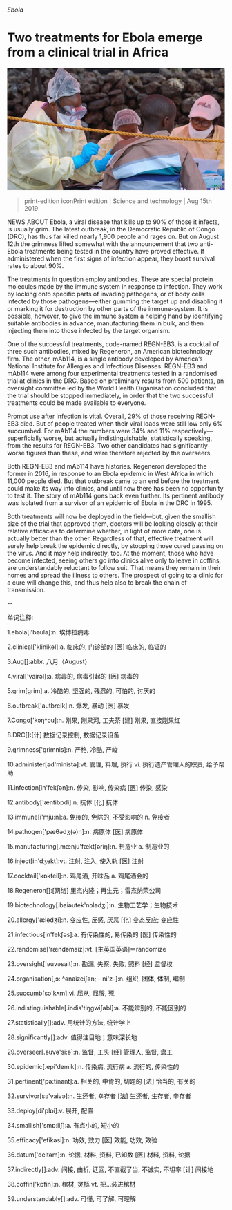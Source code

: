 ###### Ebola

# Two treatments for Ebola emerge from a clinical trial in Africa 

![image](images/20190817_STP501.jpg) 

> print-edition iconPrint edition | Science and technology | Aug 15th 2019 

NEWS ABOUT Ebola, a viral disease that kills up to 90% of those it infects, is usually grim. The latest outbreak, in the Democratic Republic of Congo (DRC), has thus far killed nearly 1,900 people and rages on. But on August 12th the grimness lifted somewhat with the announcement that two anti-Ebola treatments being tested in the country have proved effective. If administered when the first signs of infection appear, they boost survival rates to about 90%. 

The treatments in question employ antibodies. These are special protein molecules made by the immune system in response to infection. They work by locking onto specific parts of invading pathogens, or of body cells infected by those pathogens—either gumming the target up and disabling it or marking it for destruction by other parts of the immune-system. It is possible, however, to give the immune system a helping hand by identifying suitable antibodies in advance, manufacturing them in bulk, and then injecting them into those infected by the target organism. 

One of the successful treatments, code-named REGN-EB3, is a cocktail of three such antibodies, mixed by Regeneron, an American biotechnology firm. The other, mAb114, is a single antibody developed by America’s National Institute for Allergies and Infectious Diseases. REGN-EB3 and mAb114 were among four experimental treatments tested in a randomised trial at clinics in the DRC. Based on preliminary results from 500 patients, an oversight committee led by the World Health Organisation concluded that the trial should be stopped immediately, in order that the two successful treatments could be made available to everyone. 

Prompt use after infection is vital. Overall, 29% of those receiving REGN-EB3 died. But of people treated when their viral loads were still low only 6% succumbed. For mAb114 the numbers were 34% and 11% respectively—superficially worse, but actually indistinguishable, statistically speaking, from the results for REGN-EB3. Two other candidates had significantly worse figures than these, and were therefore rejected by the overseers. 

Both REGN-EB3 and mAb114 have histories. Regeneron developed the former in 2016, in response to an Ebola epidemic in West Africa in which 11,000 people died. But that outbreak came to an end before the treatment could make its way into clinics, and until now there has been no opportunity to test it. The story of mAb114 goes back even further. Its pertinent antibody was isolated from a survivor of an epidemic of Ebola in the DRC in 1995. 

Both treatments will now be deployed in the field—but, given the smallish size of the trial that approved them, doctors will be looking closely at their relative efficacies to determine whether, in light of more data, one is actually better than the other. Regardless of that, effective treatment will surely help break the epidemic directly, by stopping those cured passing on the virus. And it may help indirectly, too. At the moment, those who have become infected, seeing others go into clinics alive only to leave in coffins, are understandably reluctant to follow suit. That means they remain in their homes and spread the illness to others. The prospect of going to a clinic for a cure will change this, and thus help also to break the chain of transmission. 

-- 

 单词注释:

1.ebola[i'bəulə]:n. 埃博拉病毒 

2.clinical['klinikәl]:a. 临床的, 门诊部的 [医] 临床的, 临证的 

3.Aug[]:abbr. 八月（August） 

4.viral['vairәl]:a. 病毒的, 病毒引起的 [医] 病毒的 

5.grim[grim]:a. 冷酷的, 坚强的, 残忍的, 可怕的, 讨厌的 

6.outbreak['autbreik]:n. 爆发, 暴动 [医] 暴发 

7.Congo['kɔŋ^әu]:n. 刚果, 刚果河, 工夫茶 [建] 刚果, 直接刚果红 

8.DRC[]:[计] 数据记录控制, 数据记录设备 

9.grimness['grimnis]:n. 严格, 冷酷, 严峻 

10.administer[әd'ministә]:vt. 管理, 料理, 执行 vi. 执行遗产管理人的职责, 给予帮助 

11.infection[in'fekʃәn]:n. 传染, 影响, 传染病 [医] 传染, 感染 

12.antibody['æntibɒdi]:n. 抗体 [化] 抗体 

13.immune[i'mju:n]:a. 免疫的, 免除的, 不受影响的 n. 免疫者 

14.pathogen['pæθәdʒ(ә)n]:n. 病原体 [医] 病原体 

15.manufacturing[.mænju'fæktʃәriŋ]:n. 制造业 a. 制造业的 

16.inject[in'dʒekt]:vt. 注射, 注入, 使入轨 [医] 注射 

17.cocktail['kɒkteil]:n. 鸡尾酒, 开味品 a. 鸡尾酒会的 

18.Regeneron[]:[网络] 里杰内隆；再生元；雷杰纳荣公司 

19.biotechnology[.baiәutek'nɔlәdʒi]:n. 生物工艺学；生物技术 

20.allergy['ælәdʒi]:n. 变应性, 反感, 厌恶 [化] 变态反应; 变应性 

21.infectious[in'fekʃәs]:a. 有传染性的, 易传染的 [医] 传染性的 

22.randomise['rændəmaiz]:vt. [主英国英语]＝randomize 

23.oversight['әuvәsait]:n. 勘漏, 失察, 失败, 照料 [经] 监督权 

24.organisation[,ɔ: ^әnaizeiʃən; - ni'z-]:n. 组织, 团体, 体制, 编制 

25.succumb[sә'kʌm]:vi. 屈从, 屈服, 死 

26.indistinguishable[.indis'tiŋgwiʃәbl]:a. 不能辨别的, 不能区别的 

27.statistically[]:adv. 用统计的方法, 统计学上 

28.significantly[]:adv. 值得注目地；意味深长地 

29.overseer[.әuvә'si:ә]:n. 监督, 工头 [经] 管理人, 监督, 盘工 

30.epidemic[.epi'demik]:n. 传染病, 流行病 a. 流行的, 传染性的 

31.pertinent['pә:tinәnt]:a. 相关的, 中肯的, 切题的 [法] 恰当的, 有关的 

32.survivor[sә'vaivә]:n. 生还者, 幸存者 [法] 生还者, 生存者, 辛存者 

33.deploy[di'plɒi]:v. 展开, 配置 

34.smallish['smɒ:liʃ]:a. 有点小的, 短小的 

35.efficacy['efikәsi]:n. 功效, 效力 [医] 效能, 功效, 效验 

36.datum['deitәm]:n. 论据, 材料, 资料, 已知数 [医] 材料, 资料, 论据 

37.indirectly[]:adv. 间接, 曲折, 迂回, 不直截了当, 不诚实, 不坦率 [计] 间接地 

38.coffin['kɒfin]:n. 棺材, 灵柩 vt. 把...装进棺材 

39.understandably[]:adv. 可懂, 可了解, 可理解 

